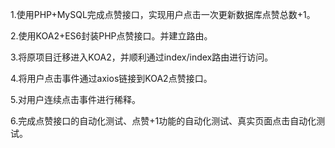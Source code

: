 1.使用PHP+MySQL完成点赞接口，实现用户点击一次更新数据库点赞总数+1。

2.使用KOA2+ES6封装PHP点赞接口。并建立路由。

3.将原项目迁移进入KOA2，并顺利通过index/index路由进行访问。

4.将用户点击事件通过axios链接到KOA2点赞接口。

5.对用户连续点击事件进行稀释。

6.完成点赞接口的自动化测试、点赞+1功能的自动化测试、真实页面点击自动化测试。

